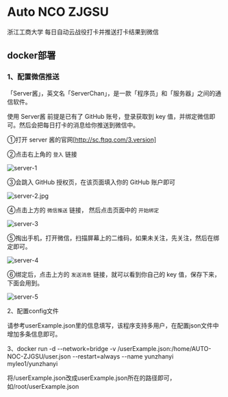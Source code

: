 # Auto NCO ZJGSU

浙江工商大学 每日自动云战役打卡并推送打卡结果到微信

## docker部署

### 1、配置微信推送

「Server酱」，英文名「ServerChan」，是一款「程序员」和「服务器」之间的通信软件。

使用 Server酱 前提是已有了 GitHub 账号，登录获取到 key 值，并绑定微信即可。然后会把每日打卡的消息给你推送到微信中。

①打开 server 酱的官网[http://sc.ftqq.com/3.version]

②点击右上角的 `登入` 链接

![server-1](https://cdn.jsdelivr.net/gh/ruicky/ruicky.github.io/2020/06/05/jd-sign/server-1.jpg)

③会跳入 GitHub 授权页，在该页面填入你的 GitHub 账户即可

![server-2.jpg](https://cdn.jsdelivr.net/gh/ruicky/ruicky.github.io/2020/06/05/jd-sign/server-2.jpg)

④点击上方的 `微信推送` 链接， 然后点击页面中的 `开始绑定`

![server-3](https://cdn.jsdelivr.net/gh/ruicky/ruicky.github.io/2020/06/05/jd-sign/server-3.jpg)

⑤掏出手机，打开微信，扫描屏幕上的二维码，如果未关注，先关注，然后在绑定即可。

![server-4](https://cdn.jsdelivr.net/gh/ruicky/ruicky.github.io/2020/06/05/jd-sign/server-4.jpg)

⑥绑定后，点击上方的 `发送消息` 链接，就可以看到你自己的 key 值，保存下来，下面会用到。

![server-5](https://cdn.jsdelivr.net/gh/ruicky/ruicky.github.io/2020/06/05/jd-sign/server-5.jpg)

2、配置config文件

请参考userExample.json里的信息填写，该程序支持多用户，在配置json文件中增加多条信息即可。

3、docker run -d --network=bridge -v /userExample.json:/home/AUTO-NOC-ZJGSU/user.json --restart=always --name yunzhanyi myleo1/yunzhanyi

将/userExample.json改成userExample.json所在的路径即可，如/root/userExample.json